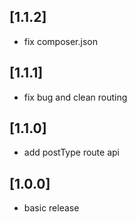 ## [1.1.2]
- fix composer.json
## [1.1.1]
- fix bug and clean routing
## [1.1.0]
- add postType route api
## [1.0.0]
- basic release